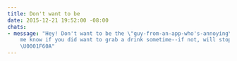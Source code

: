 ```yaml
---
title: Don't want to be
date: 2015-12-21 19:52:00 -08:00
chats:
- message: "Hey! Don't want to be the \"guy-from-an-app-who's-annoying\" person. Let
    me know if you did want to grab a drink sometime--if not, will stop buggin ya
    \U0001F60A"
---
```


